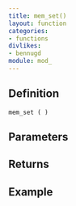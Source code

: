 ```yaml
---
title: mem_set()
layout: function
categories:
- functions
divlikes:
- bennugd
module: mod_
---
```


## Definition

    mem_set ( )

## Parameters

## Returns

## Example
